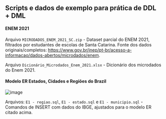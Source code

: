 ## Scripts e dados de exemplo para prática de DDL + DML

#### ENEM 2021

Arquivo `MICRODADOS_ENEM_2021_SC.zip` - Dataset parcial do ENEM 2021, filtrados por estudantes de escolas de Santa Catarina.
Fonte dos dados originais/completos: https://www.gov.br/inep/pt-br/acesso-a-informacao/dados-abertos/microdados/enem.

Arquivo `Dicionário_Microdados_Enem_2021.xlsx` - Dicionário dos microdados do Enem 2021.

#### Modelo ER Estados, Cidades e Regiões do Brazil

![image](https://user-images.githubusercontent.com/484662/193600856-93403e39-f52a-4b61-8150-b8d63eef73d5.png)

Arquivos: `E1 - regiao.sql`, `E1 - estado.sql` e `E1 - municipio.sql` - Comandos de INSERT com dados do IBGE, ajustados para o modelo ER citado acima.



